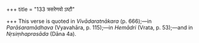 +++
title = "133 त्रसरेणवो ऽष्टौ"

+++
This verse is quoted in *Vivādaratnākara* (p. 666);—in *Parāśaramādhava*
(Vyavahāra, p. 115);—in *Hemādri* (Vrata, p. 53);—and in
*Nṛsiṃhaprasāda* (Dāna 4a).


